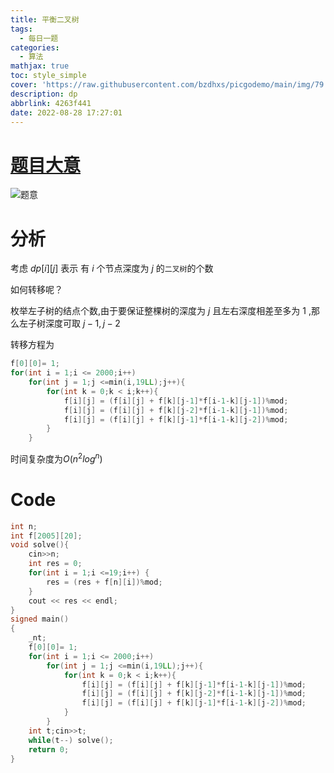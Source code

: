 ```yaml
---
title: 平衡二叉树
tags:
  - 每日一题
categories:
  - 算法
mathjax: true
toc: style_simple
cover: 'https://raw.githubusercontent.com/bzdhxs/picgodemo/main/img/79.JPG'
description: dp
abbrlink: 4263f441
date: 2022-08-28 17:27:01
---
```




# [题目大意](http://oj.daimayuan.top/course/10/problem/850)

![题意](https://cdn.jsdelivr.net/gh/bzdhxs/picgodemo/img/image-20220828164027148.png)



# 分析

考虑  $dp[i][j]$ 表示 有 $i$ 个节点深度为 $j$ 的``二叉树``的个数

如何转移呢？

枚举左子树的结点个数,由于要保证整棵树的深度为 $j$ 且左右深度相差至多为 $1$ ,那么左子树深度可取  $j-1 , j - 2$

转移方程为

```cpp
f[0][0]= 1;
for(int i = 1;i <= 2000;i++)
    for(int j = 1;j <=min(i,19LL);j++){
        for(int k = 0;k < i;k++){
            f[i][j] = (f[i][j] + f[k][j-1]*f[i-1-k][j-1])%mod;
            f[i][j] = (f[i][j] + f[k][j-2]*f[i-1-k][j-1])%mod;
            f[i][j] = (f[i][j] + f[k][j-1]*f[i-1-k][j-2])%mod;
        }
    } 
```

时间复杂度为$O(n^{2} log^n)$

# Code

```cpp
int n;
int f[2005][20];
void solve(){
    cin>>n;
    int res = 0;
    for(int i = 1;i <=19;i++) {
        res = (res + f[n][i])%mod;
    }
    cout << res << endl;
}
signed main()
{
    _nt;
    f[0][0]= 1;
    for(int i = 1;i <= 2000;i++)
        for(int j = 1;j <=min(i,19LL);j++){
            for(int k = 0;k < i;k++){
                f[i][j] = (f[i][j] + f[k][j-1]*f[i-1-k][j-1])%mod;
                f[i][j] = (f[i][j] + f[k][j-2]*f[i-1-k][j-1])%mod;
                f[i][j] = (f[i][j] + f[k][j-1]*f[i-1-k][j-2])%mod;
            }
        }
    int t;cin>>t;
    while(t--) solve();
    return 0;
}
```

